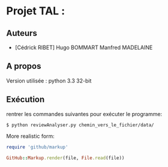 # Projet TAL : 

## Auteurs
* [Cédrick RIBET]
Hugo BOMMART
Manfred MADELAINE

## A propos
Version utilisée : python 3.3 32-bit

## Exécution
rentrer les commandes suivantes pour exécuter le programme:
```
$ python reviewAnalyser.py chemin_vers_le_fichier/data/
```


More realistic form:

```ruby
require 'github/markup'

GitHub::Markup.render(file, File.read(file))
```
